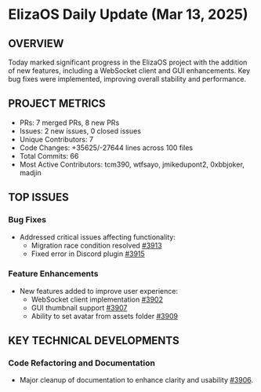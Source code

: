 # ElizaOS Daily Update (Mar 13, 2025)

## OVERVIEW 
Today marked significant progress in the ElizaOS project with the addition of new features, including a WebSocket client and GUI enhancements. Key bug fixes were implemented, improving overall stability and performance.

## PROJECT METRICS
- PRs: 7 merged PRs, 8 new PRs
- Issues: 2 new issues, 0 closed issues
- Unique Contributors: 7
- Code Changes: +35625/-27644 lines across 100 files
- Total Commits: 66
- Most Active Contributors: tcm390, wtfsayo, jmikedupont2, 0xbbjoker, madjin

## TOP ISSUES
### Bug Fixes
- Addressed critical issues affecting functionality:
  - Migration race condition resolved [#3913](https://github.com/elizaos/eliza/pull/3913)
  - Fixed error in Discord plugin [#3915](https://github.com/elizaos/eliza/pull/3915)

### Feature Enhancements
- New features added to improve user experience:
  - WebSocket client implementation [#3902](https://github.com/elizaos/eliza/pull/3902)
  - GUI thumbnail support [#3907](https://github.com/elizaos/eliza/pull/3907)
  - Ability to set avatar from assets folder [#3909](https://github.com/elizaos/eliza/pull/3909)

## KEY TECHNICAL DEVELOPMENTS
### Code Refactoring and Documentation
- Major cleanup of documentation to enhance clarity and usability [#3906](https://github.com/elizaos/eliza/pull/3906).